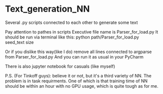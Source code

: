 # Text_generation_NN
Several .py scripts connected to each other to generate some text

Pay attention to pathes in scripts
Executive file name is Parser_for_load.py It should be run via terminal like this:
python path/Parser_for_load.py seed_text size

Or if you dislike this way(like I do) remove all lines connected to argparse from Parser_for_load.py
And you can run it as usual in your PyCharm

There is also jupyter notebook for casuals (like myself)

P.S. (For Tinkoff guys): believe it or not, but it's a third variety of NN.
The problem is in task requirments. One of which is that training time of NN should be within an hour
with no GPU usage, which is quite tough as for me.
